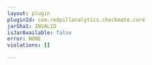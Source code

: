 ```yaml
---
layout: plugin
pluginId: com.redpillanalytics.checkmate.core
jarSha1: INVALID
isJarAvailable: false
error: NONE
violations: []

---
```


